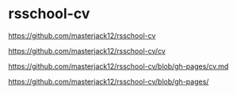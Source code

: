 # rsschool-cv

https://github.com/masterjack12/rsschool-cv

https://github.com/masterjack12/rsschool-cv/cv

https://github.com/masterjack12/rsschool-cv/blob/gh-pages/cv.md

https://github.com/masterjack12/rsschool-cv/blob/gh-pages/